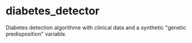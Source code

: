 # diabetes_detector
Diabetes detection algorithme with clinical data and a synthetic "genetic predisposition" variable.
